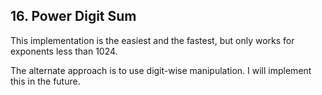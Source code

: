 ## 16. Power Digit Sum

This implementation is the easiest and the fastest, but only works for exponents less than 1024.

The alternate approach is to use digit-wise manipulation. I will implement this in the future.